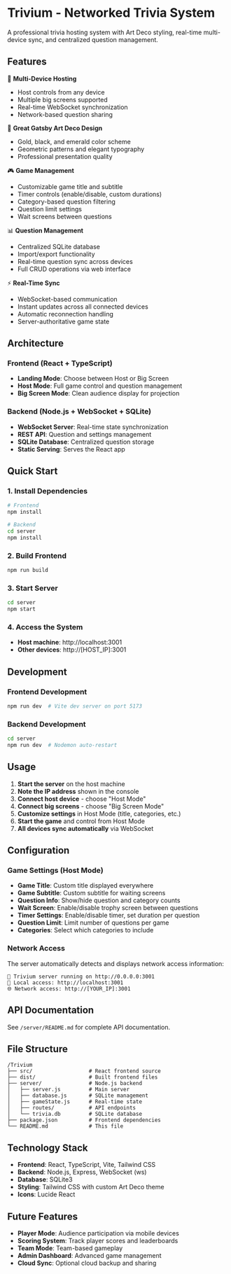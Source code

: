# Trivium - Networked Trivia System

A professional trivia hosting system with Art Deco styling, real-time multi-device sync, and centralized question management.

## Features

🎯 **Multi-Device Hosting**
- Host controls from any device
- Multiple big screens supported
- Real-time WebSocket synchronization
- Network-based question sharing

🎨 **Great Gatsby Art Deco Design**
- Gold, black, and emerald color scheme
- Geometric patterns and elegant typography
- Professional presentation quality

🎮 **Game Management**
- Customizable game title and subtitle
- Timer controls (enable/disable, custom durations)
- Category-based question filtering
- Question limit settings
- Wait screens between questions

📊 **Question Management**
- Centralized SQLite database
- Import/export functionality
- Real-time question sync across devices
- Full CRUD operations via web interface

⚡ **Real-Time Sync**
- WebSocket-based communication
- Instant updates across all connected devices
- Automatic reconnection handling
- Server-authoritative game state

## Architecture

### Frontend (React + TypeScript)
- **Landing Mode**: Choose between Host or Big Screen
- **Host Mode**: Full game control and question management
- **Big Screen Mode**: Clean audience display for projection

### Backend (Node.js + WebSocket + SQLite)
- **WebSocket Server**: Real-time state synchronization
- **REST API**: Question and settings management
- **SQLite Database**: Centralized question storage
- **Static Serving**: Serves the React app

## Quick Start

### 1. Install Dependencies
```bash
# Frontend
npm install

# Backend  
cd server
npm install
```

### 2. Build Frontend
```bash
npm run build
```

### 3. Start Server
```bash
cd server
npm start
```

### 4. Access the System
- **Host machine**: http://localhost:3001
- **Other devices**: http://[HOST_IP]:3001

## Development

### Frontend Development
```bash
npm run dev  # Vite dev server on port 5173
```

### Backend Development
```bash
cd server
npm run dev  # Nodemon auto-restart
```

## Usage

1. **Start the server** on the host machine
2. **Note the IP address** shown in the console
3. **Connect host device** - choose "Host Mode"
4. **Connect big screens** - choose "Big Screen Mode" 
5. **Customize settings** in Host Mode (title, categories, etc.)
6. **Start the game** and control from Host Mode
7. **All devices sync automatically** via WebSocket

## Configuration

### Game Settings (Host Mode)
- **Game Title**: Custom title displayed everywhere
- **Game Subtitle**: Custom subtitle for waiting screens  
- **Question Info**: Show/hide question and category counts
- **Wait Screen**: Enable/disable trophy screen between questions
- **Timer Settings**: Enable/disable timer, set duration per question
- **Question Limit**: Limit number of questions per game
- **Categories**: Select which categories to include

### Network Access
The server automatically detects and displays network access information:
```
🚀 Trivium server running on http://0.0.0.0:3001
📱 Local access: http://localhost:3001
🌐 Network access: http://[YOUR_IP]:3001
```

## API Documentation

See `/server/README.md` for complete API documentation.

## File Structure

```
/Trivium
├── src/                  # React frontend source
├── dist/                 # Built frontend files  
├── server/               # Node.js backend
│   ├── server.js         # Main server
│   ├── database.js       # SQLite management
│   ├── gameState.js      # Real-time state
│   ├── routes/           # API endpoints
│   └── trivia.db         # SQLite database
├── package.json          # Frontend dependencies
└── README.md             # This file
```

## Technology Stack

- **Frontend**: React, TypeScript, Vite, Tailwind CSS
- **Backend**: Node.js, Express, WebSocket (ws)
- **Database**: SQLite3
- **Styling**: Tailwind CSS with custom Art Deco theme
- **Icons**: Lucide React

## Future Features

- **Player Mode**: Audience participation via mobile devices
- **Scoring System**: Track player scores and leaderboards  
- **Team Mode**: Team-based gameplay
- **Admin Dashboard**: Advanced game management
- **Cloud Sync**: Optional cloud backup and sharing